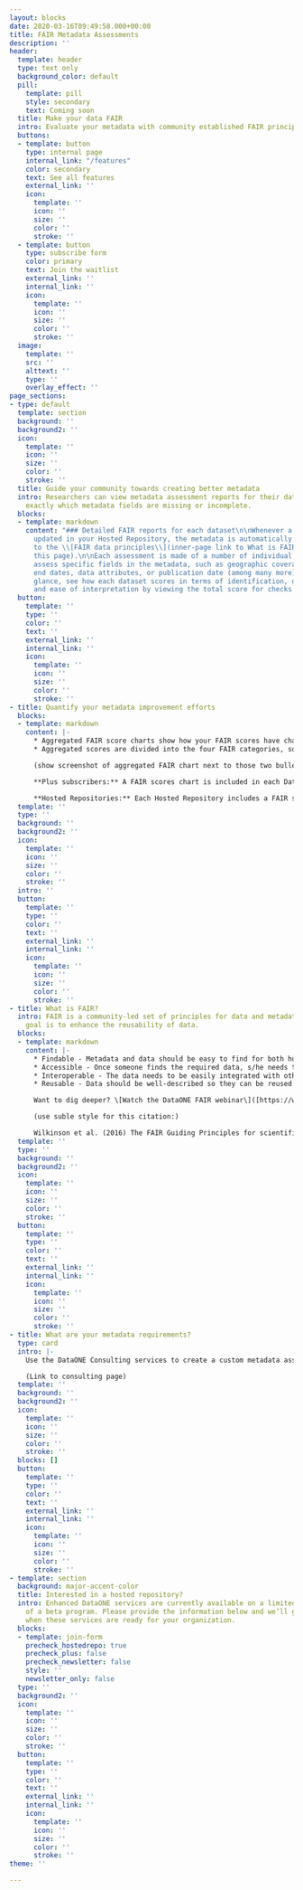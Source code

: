 ```yaml
---
layout: blocks
date: 2020-03-16T09:49:58.000+00:00
title: FAIR Metadata Assessments
description: ''
header:
  template: header
  type: text only
  background_color: default
  pill:
    template: pill
    style: secondary
    text: Coming soon
  title: Make your data FAIR
  intro: Evaluate your metadata with community established FAIR principles.
  buttons:
  - template: button
    type: internal page
    internal_link: "/features"
    color: secondary
    text: See all features
    external_link: ''
    icon:
      template: ''
      icon: ''
      size: ''
      color: ''
      stroke: ''
  - template: button
    type: subscribe form
    color: primary
    text: Join the waitlist
    external_link: ''
    internal_link: ''
    icon:
      template: ''
      icon: ''
      size: ''
      color: ''
      stroke: ''
  image:
    template: ''
    src: ''
    alttext: ''
    type: ''
    overlay_effect: ''
page_sections:
- type: default
  template: section
  background: ''
  background2: ''
  icon:
    template: ''
    icon: ''
    size: ''
    color: ''
    stroke: ''
  title: Guide your community towards creating better metadata
  intro: Researchers can view metadata assessment reports for their datasets and discover
    exactly which metadata fields are missing or incomplete.
  blocks:
  - template: markdown
    content: "### Detailed FAIR reports for each dataset\n\nWhenever a dataset is
      updated in your Hosted Repository, the metadata is automatically assessed according
      to the \\[FAIR data principles\\](inner-page link to What is FAIR? section on
      this page).\n\nEach assessment is made of a number of individual checks that
      assess specific fields in the metadata, such as geographic coverage, start and
      end dates, data attributes, or publication date (among many more). \n\nAt a
      glance, see how each dataset scores in terms of identification, discoverability,
      and ease of interpretation by viewing the total score for checks in that category."
  button:
    template: ''
    type: ''
    color: ''
    text: ''
    external_link: ''
    internal_link: ''
    icon:
      template: ''
      icon: ''
      size: ''
      color: ''
      stroke: ''
- title: Quantify your metadata improvement efforts
  blocks:
  - template: markdown
    content: |-
      * Aggregated FAIR score charts show how your FAIR scores have changed month-to-month
      * Aggregated scores are divided into the four FAIR categories, so you can pinpoint areas that need improvement and see what your metadata strengths are.

      (show screenshot of aggregated FAIR chart next to those two bullets)

      **Plus subscribers:** A FAIR scores chart is included in each DataONE Plus portal with scores only for that dataset collection.

      **Hosted Repositories:** Each Hosted Repository includes a FAIR scores chart for the entire repository holdings.
  template: ''
  type: ''
  background: ''
  background2: ''
  icon:
    template: ''
    icon: ''
    size: ''
    color: ''
    stroke: ''
  intro: ''
  button:
    template: ''
    type: ''
    color: ''
    text: ''
    external_link: ''
    internal_link: ''
    icon:
      template: ''
      icon: ''
      size: ''
      color: ''
      stroke: ''
- title: What is FAIR?
  intro: FAIR is a community-led set of principles for data and metadata, whose ultimate
    goal is to enhance the reusability of data.
  blocks:
  - template: markdown
    content: |-
      * Findable - Metadata and data should be easy to find for both humans and computers.
      * Accessible - Once someone finds the required data, s/he needs to know how they can be accessed.
      * Interoperable - The data needs to be easily integrated with other data for analysis, storage, and processing.
      * Reusable - Data should be well-described so they can be reused and replicated in different settings.

      Want to dig deeper? \[Watch the DataONE FAIR webinar\]([https://www.dataone.org/webinars/quantifying-fair-metadata-improvement-and-guidance-dataone-repository-network](https://www.dataone.org/webinars/quantifying-fair-metadata-improvement-and-guidance-dataone-repository-network "https://www.dataone.org/webinars/quantifying-fair-metadata-improvement-and-guidance-dataone-repository-network"))

      (use suble style for this citation:)

      Wilkinson et al. (2016) The FAIR Guiding Principles for scientific data management and stewardship. Scientific Data, 3:160018. \[[https://doi.org/10.1038/sdata.2016.18](https://doi.org/10.1038/sdata.2016.18 "https://doi.org/10.1038/sdata.2016.18")\]([https://doi.org/10.1038/sdata.2016.18](https://doi.org/10.1038/sdata.2016.18 "https://doi.org/10.1038/sdata.2016.18"))
  template: ''
  type: ''
  background: ''
  background2: ''
  icon:
    template: ''
    icon: ''
    size: ''
    color: ''
    stroke: ''
  button:
    template: ''
    type: ''
    color: ''
    text: ''
    external_link: ''
    internal_link: ''
    icon:
      template: ''
      icon: ''
      size: ''
      color: ''
      stroke: ''
- title: What are your metadata requirements?
  type: card
  intro: |-
    Use the DataONE Consulting services to create a custom metadata assessment report built specifically for your data management requirements.

    (Link to consulting page)
  template: ''
  background: ''
  background2: ''
  icon:
    template: ''
    icon: ''
    size: ''
    color: ''
    stroke: ''
  blocks: []
  button:
    template: ''
    type: ''
    color: ''
    text: ''
    external_link: ''
    internal_link: ''
    icon:
      template: ''
      icon: ''
      size: ''
      color: ''
      stroke: ''
- template: section
  background: major-accent-color
  title: Interested in a hosted repository?
  intro: Enhanced DataONE services are currently available on a limited basis as part
    of a beta program. Please provide the information below and we’ll get in touch
    when these services are ready for your organization.
  blocks:
  - template: join-form
    precheck_hostedrepo: true
    precheck_plus: false
    precheck_newsletter: false
    style: ''
    newsletter_only: false
  type: ''
  background2: ''
  icon:
    template: ''
    icon: ''
    size: ''
    color: ''
    stroke: ''
  button:
    template: ''
    type: ''
    color: ''
    text: ''
    external_link: ''
    internal_link: ''
    icon:
      template: ''
      icon: ''
      size: ''
      color: ''
      stroke: ''
theme: ''

---
```


